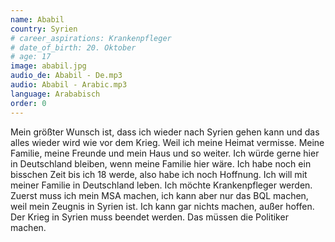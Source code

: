 ```yaml
---
name: Ababil
country: Syrien
# career_aspirations: Krankenpfleger
# date_of_birth: 20. Oktober
# age: 17
image: ababil.jpg
audio_de: Ababil - De.mp3
audio: Ababil - Arabic.mp3
language: Arababisch
order: 0
---
```


Mein größter Wunsch ist, dass ich wieder nach Syrien gehen kann und das alles wieder wird wie vor dem Krieg. Weil ich meine Heimat vermisse. Meine Familie, meine Freunde und mein Haus und so weiter. Ich würde gerne hier in Deutschland bleiben, wenn meine Familie hier wäre. Ich habe noch ein bisschen Zeit bis ich 18 werde, also habe ich noch Hoffnung. Ich will mit meiner Familie in Deutschland leben. Ich möchte Krankenpfleger werden. Zuerst muss ich mein MSA machen, ich kann aber nur das BQL machen, weil mein Zeugnis in Syrien ist. Ich kann gar nichts machen, außer hoffen. Der Krieg in Syrien muss beendet werden. Das müssen die Politiker machen.